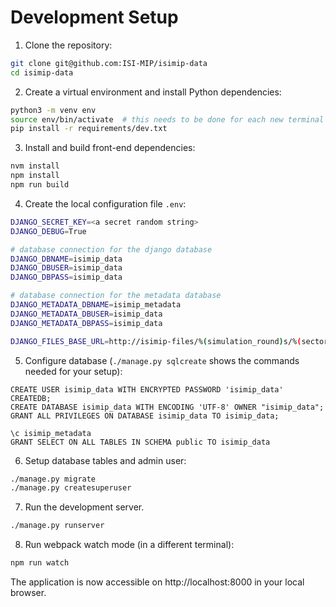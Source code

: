 Development Setup
=================

1. Clone the repository:

```bash
git clone git@github.com:ISI-MIP/isimip-data
cd isimip-data
```

2. Create a virtual environment and install Python dependencies:

```bash
python3 -m venv env
source env/bin/activate  # this needs to be done for each new terminal session
pip install -r requirements/dev.txt
```

3. Install and build front-end dependencies:

```bash
nvm install
npm install
npm run build
```

4. Create the local configuration file `.env`:

```bash
DJANGO_SECRET_KEY=<a secret random string>
DJANGO_DEBUG=True

# database connection for the django database
DJANGO_DBNAME=isimip_data
DJANGO_DBUSER=isimip_data
DJANGO_DBPASS=isimip_data

# database connection for the metadata database
DJANGO_METADATA_DBNAME=isimip_metadata
DJANGO_METADATA_DBUSER=isimip_data
DJANGO_METADATA_DBPASS=isimip_data

DJANGO_FILES_BASE_URL=http://isimip-files/%(simulation_round)s/%(sector)s/%(model)s/
```

5. Configure database (`./manage.py sqlcreate` shows the commands needed for your setup):

```psql
CREATE USER isimip_data WITH ENCRYPTED PASSWORD 'isimip_data' CREATEDB;
CREATE DATABASE isimip_data WITH ENCODING 'UTF-8' OWNER "isimip_data";
GRANT ALL PRIVILEGES ON DATABASE isimip_data TO isimip_data;

\c isimip_metadata
GRANT SELECT ON ALL TABLES IN SCHEMA public TO isimip_data
```

6. Setup database tables and admin user:

```bash
./manage.py migrate
./manage.py createsuperuser
```

7. Run the development server.

```bash
./manage.py runserver
```

8. Run webpack watch mode (in a different terminal):

```bash
npm run watch
```

The application is now accessible on http://localhost:8000 in your local browser.

